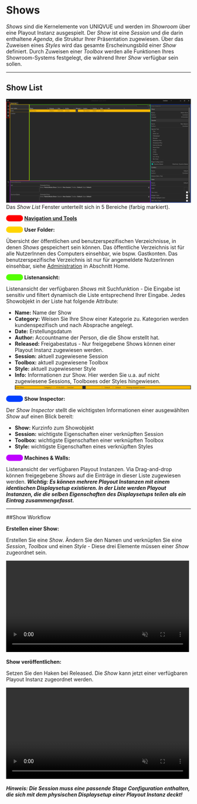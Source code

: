 # Shows

*Shows* sind die Kernelemente von UNIQVUE und werden im *Showroom* über eine Playout Instanz ausgespielt. Der *Show* ist eine *Session* und die darin enthaltene *Agenda*, die Struktur Ihrer Präsentation zugewiesen. Über das Zuweisen eines *Styles* wird das gesamte Erscheinungsbild einer *Show* definiert. Durch Zuweisen einer *Toolbox* werden alle Funktionen Ihres Showroom-Systems festgelegt, die während Ihrer *Show* verfügbar sein sollen.

***
## Show List

![ShowList](img/Manager/ShowList-Highlighted.png) 
Das *Show List* Fenster unterteilt sich in 5 Bereiche (farbig markiert). 

<span style="color: #FF0000; background: #FF0000; border-radius: 100px">&#9711</span> **[Navigation und Tools](005_bedienelemente.md)**

<span style="color: #FFD500; background: #FFD500; border-radius: 100px">&#9711</span> **User Folder:**

Übersicht der öffentlichen und benutzerspezifischen Verzeichnisse, in denen *Shows* gespeichert sein können. Das öffentliche Verzeichnis ist für alle NutzerInnen des Computers einsehbar, wie bspw. Gastkonten. Das benutzerspezifische Verzeichnis ist nur für angemeldete NutzerInnen einsehbar, siehe [Administration](004_dashboard.md) in Abschnitt Home.

<span style="color: #53FF00; background: #53FF00; border-radius: 100px">&#9711</span> **Listenansicht:**

Listenansicht der verfügbaren *Shows* mit Suchfunktion - Die Eingabe ist sensitiv und filtert dynamisch die Liste entsprechend Ihrer Eingabe. Jedes Showobjekt in der Liste hat folgende Attribute:
<ul>
<li><b>Name:</b> Name der Show</li>
<li><b>Category:</b> Weisen Sie Ihre Show einer Kategorie zu. Kategorien werden kundenspezifisch und nach Absprache angelegt.</li>
<li><b>Date:</b> Erstellungsdatum</li>
<li><b>Author:</b> Accountname der Person, die die Show erstellt hat.</li>
<li><b>Released:</b> Freigabestatus - Nur freigegebene Shows können einer Playout Instanz zugewiesen werden.</li>
<li><b>Session:</b> aktuell zugewiesene Session</li>
<li><b>Toolbox:</b> aktuell zugewiesene Toolbox</li>
<li><b>Style:</b> aktuell zugewiesener Style</li>
<li><b>Info:</b> Informationen zur Show. Hier werden Sie u.a. auf nicht zugewiesene Sessions, Toolboxes oder Styles hingewiesen.
<img  src = "img/Manager/ShowList-Missing-Session.png">
</li>
</ul>

<span style="color: #0040FF; background: #0040FF; border-radius: 100px">&#9711</span> **Show Inspector:**

Der *Show Inspector* stellt die wichtigsten Informationen einer ausgewählten *Show* auf einen Blick bereit:
<ul>
<li><b>Show:</b> Kurzinfo zum Showobjekt</li>
<li><b>Session:</b> wichtigste Eigenschaften einer verknüpften Session</li>
<li><b>Toolbox:</b> wichtigste Eigenschaften einer verknüpften Toolbox</li>
<li><b>Style:</b> wichtigste Eigenschaften eines verknüpften Styles</li>
</ul>

<span style="color: #BF00FF; background: #BF00FF; border-radius: 100px">&#9711</span> **Machines & Walls:**

Listenansicht der verfügbaren Playout Instanzen. Via Drag-and-drop können freigegebene *Shows* auf die Einträge in dieser Liste zugewiesen werden. 
***Wichtig: Es können mehrere Playout Instanzen mit einem identischen Displaysetup existieren. In der Liste werden Playout Instanzen, die die selben Eigenschaften des Displaysetups teilen als ein Eintrag zusammengefasst.***
***
##Show Workflow

**Erstellen einer Show:**

Erstellen Sie eine *Show*. Ändern Sie den Namen und verknüpfen Sie eine *Session*, *Toolbox* und einen *Style* - Diese drei Elemente müssen einer *Show* zugeordnet sein.

<video width="99%" height="" autoplay loop muted markdown="1">
    <source src="img/Manager/Gifs/CreateShow.webm" type="video/webm" markdown="1">
</video>

**Show veröffentlichen:**

Setzen Sie den Haken bei Released. Die *Show* kann jetzt einer verfügbaren Playout Instanz zugeordnet werden.

<video width="99%" height="" autoplay loop muted markdown="1">
    <source src="img/Manager/Gifs/AssignShow.webm" type="video/webm" markdown="1">
</video>

***Hinweis: Die Session muss eine passende Stage Configuration enthalten, die sich mit dem physischen Displaysetup einer Playout Instanz deckt!*** 